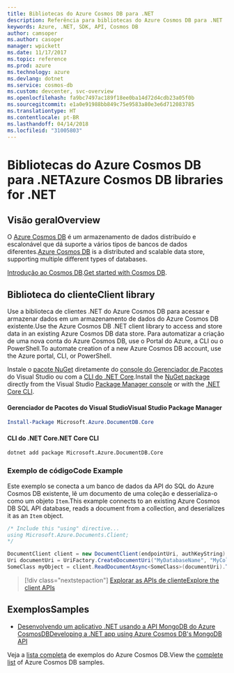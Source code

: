 ```yaml
---
title: Bibliotecas do Azure Cosmos DB para .NET
description: Referência para bibliotecas do Azure Cosmos DB para .NET
keywords: Azure, .NET, SDK, API, Cosmos DB
author: camsoper
ms.author: casoper
manager: wpickett
ms.date: 11/17/2017
ms.topic: reference
ms.prod: azure
ms.technology: azure
ms.devlang: dotnet
ms.service: cosmos-db
ms.custom: devcenter, svc-overview
ms.openlocfilehash: fa9bc7497ac189f18ee0ba14d72d4cdb23a05f0b
ms.sourcegitcommit: e1a0e91988bb849c75e9583a80e3e6d712083785
ms.translationtype: HT
ms.contentlocale: pt-BR
ms.lasthandoff: 04/14/2018
ms.locfileid: "31005803"
---
```

# <a name="azure-cosmos-db-libraries-for-net"></a><span data-ttu-id="20663-104">Bibliotecas do Azure Cosmos DB para .NET</span><span class="sxs-lookup"><span data-stu-id="20663-104">Azure Cosmos DB libraries for .NET</span></span>

## <a name="overview"></a><span data-ttu-id="20663-105">Visão geral</span><span class="sxs-lookup"><span data-stu-id="20663-105">Overview</span></span>

<span data-ttu-id="20663-106">O [Azure Cosmos DB](https://docs.microsoft.com/azure/cosmos-db/introduction) é um armazenamento de dados distribuído e escalonável que dá suporte a vários tipos de bancos de dados diferentes.</span><span class="sxs-lookup"><span data-stu-id="20663-106">[Azure Cosmos DB](https://docs.microsoft.com/azure/cosmos-db/introduction) is a distributed and scalable data store, supporting multiple different types of databases.</span></span>

<span data-ttu-id="20663-107">[Introdução ao Cosmos DB](https://docs.microsoft.com/azure/cosmos-db/create-sql-api-dotnet).</span><span class="sxs-lookup"><span data-stu-id="20663-107">[Get started with Cosmos DB](https://docs.microsoft.com/azure/cosmos-db/create-sql-api-dotnet).</span></span>

## <a name="client-library"></a><span data-ttu-id="20663-108">Biblioteca do cliente</span><span class="sxs-lookup"><span data-stu-id="20663-108">Client library</span></span>

<span data-ttu-id="20663-109">Use a biblioteca de clientes .NET do Azure Cosmos DB para acessar e armazenar dados em um armazenamento de dados do Azure Cosmos DB existente.</span><span class="sxs-lookup"><span data-stu-id="20663-109">Use the Azure Cosmos DB .NET client library to access and store data in an existing Azure Cosmos DB data store.</span></span>  <span data-ttu-id="20663-110">Para automatizar a criação de uma nova conta do Azure Cosmos DB, use o Portal do Azure, a CLI ou o PowerShell.</span><span class="sxs-lookup"><span data-stu-id="20663-110">To automate creation of a new Azure Cosmos DB account, use the Azure portal, CLI, or PowerShell.</span></span>

<span data-ttu-id="20663-111">Instale o [pacote NuGet](https://www.nuget.org/packages/Microsoft.Azure.DocumentDB.Core) diretamente do [console do Gerenciador de Pacotes][PackageManager] do Visual Studio ou com a [CLI do .NET Core][DotNetCLI].</span><span class="sxs-lookup"><span data-stu-id="20663-111">Install the [NuGet package](https://www.nuget.org/packages/Microsoft.Azure.DocumentDB.Core) directly from the Visual Studio [Package Manager console][PackageManager] or with the [.NET Core CLI][DotNetCLI].</span></span>

#### <a name="visual-studio-package-manager"></a><span data-ttu-id="20663-112">Gerenciador de Pacotes do Visual Studio</span><span class="sxs-lookup"><span data-stu-id="20663-112">Visual Studio Package Manager</span></span>

```powershell
Install-Package Microsoft.Azure.DocumentDB.Core
```

#### <a name="net-core-cli"></a><span data-ttu-id="20663-113">CLI do .NET Core</span><span class="sxs-lookup"><span data-stu-id="20663-113">.NET Core CLI</span></span>

```bash
dotnet add package Microsoft.Azure.DocumentDB.Core
```

### <a name="code-example"></a><span data-ttu-id="20663-114">Exemplo de código</span><span class="sxs-lookup"><span data-stu-id="20663-114">Code Example</span></span>

<span data-ttu-id="20663-115">Este exemplo se conecta a um banco de dados da API do SQL do Azure Cosmos DB existente, lê um documento de uma coleção e desserializa-o como um objeto `Item`.</span><span class="sxs-lookup"><span data-stu-id="20663-115">This example connects to an existing Azure Cosmos DB SQL API database, reads a document from a collection, and deserializes it as an `Item` object.</span></span>   

```csharp
/* Include this "using" directive...
using Microsoft.Azure.Documents.Client;
*/

DocumentClient client = new DocumentClient(endpointUri, authKeyString);
Uri documentUri = UriFactory.CreateDocumentUri("MyDatabaseName", "MyCollectionName", "DocumentId");
SomeClass myObject = client.ReadDocumentAsync<SomeClass>(documentUri).ToString()).Result;
```

> [!div class="nextstepaction"]
> [<span data-ttu-id="20663-116">Explorar as APIs de cliente</span><span class="sxs-lookup"><span data-stu-id="20663-116">Explore the client APIs</span></span>](/dotnet/api/overview/azure/cosmosdb/client)

## <a name="samples"></a><span data-ttu-id="20663-117">Exemplos</span><span class="sxs-lookup"><span data-stu-id="20663-117">Samples</span></span>

* [<span data-ttu-id="20663-118">Desenvolvendo um aplicativo .NET usando a API MongoDB do Azure CosmosDB</span><span class="sxs-lookup"><span data-stu-id="20663-118">Developing a .NET app using Azure Cosmos DB's MongoDB API</span></span>](https://azure.microsoft.com/resources/samples/azure-cosmos-db-mongodb-dotnet-getting-started/)

<span data-ttu-id="20663-119">Veja a [lista completa](https://azure.microsoft.com/resources/samples/?platform=dotnet&term=cosmosdb) de exemplos do Azure Cosmos DB.</span><span class="sxs-lookup"><span data-stu-id="20663-119">View the [complete list](https://azure.microsoft.com/resources/samples/?platform=dotnet&term=cosmosdb) of Azure Cosmos DB samples.</span></span>

[PackageManager]: https://docs.microsoft.com/nuget/tools/package-manager-console
[DotNetCLI]: https://docs.microsoft.com/dotnet/core/tools/dotnet-add-package
